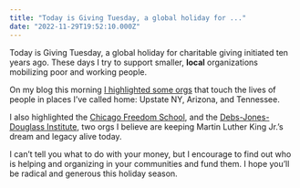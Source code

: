 ```yaml
---
title: "Today is Giving Tuesday, a global holiday for ..."
date: "2022-11-29T19:52:10.000Z"
---
```


Today is Giving Tuesday, a global holiday for charitable giving initiated ten years ago. These days I try to support smaller, **local** organizations mobilizing poor and working people.

On my blog this morning [I highlighted some orgs](/posts/2022-giving-tuesday.html) that touch the lives of people in places I’ve called home: Upstate NY, Arizona, and Tennessee.

I also highlighted the [Chicago Freedom School](https://www.chicagofreedomschool.org/about), and the [Debs-Jones-Douglass Institute](https://djdinstitute.org/), two orgs I believe are keeping Martin Luther King Jr.’s dream and legacy alive today.

I can’t tell you what to do with your money, but I encourage to find out who is helping and organizing in your communities and fund them. I hope you’ll be radical and generous this holiday season.
